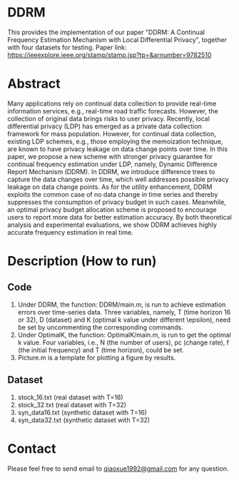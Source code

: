 # DDRM
This provides the implementation of our paper "DDRM: A Continual Frequency Estimation Mechanism with Local Differential Privacy", together with four datasets for testing.
Paper link: https://ieeexplore.ieee.org/stamp/stamp.jsp?tp=&arnumber=9782510
# Abstract
Many applications rely on continual data collection to provide real-time information services, e.g., real-time road traffic forecasts. However, the collection of original data brings risks to user privacy. Recently, local differential privacy (LDP) has emerged as a private data collection framework for mass population. However, for continual data collection, existing LDP schemes, e.g., those employing the memoization technique, are known to have privacy leakage on data change points over time. In this paper, we propose a new scheme with stronger privacy guarantee for continual frequency estimation under LDP, namely, Dynamic Difference Report Mechanism (DDRM). In DDRM, we introduce difference trees to capture the data changes over time, which well addresses possible privacy leakage on data change points. As for the utility enhancement, DDRM exploits the common case of no data change in time series and thereby suppresses the consumption of privacy budget in such cases. Meanwhile, an optimal privacy budget allocation scheme is proposed to encourage users to report more data for better estimation accuracy. By both theoretical analysis and experimental evaluations, we show DDRM achieves highly accurate frequency estimation in real time.
# Description (How to run)
## Code
1. Under DDRM, the function: DDRM/main.m, is run to achieve estimation errors over time-series data. Three variables, namely, T (time horizon 16 or 32), D (dataset) and  K (optimal k value under different \epsilon), need be set by uncommenting the corresponding commands.
2. Under OptimalK, the function: OptimalK/main.m, is run to get the optimal k value. Four variables, i.e., N (the number of users), pc (change rate), f (the initial frequency) and T (time horizon), could be set.
3. Picture.m is a template for plotting a figure by results.
## Dataset
1. stock_16.txt (real dataset with T=16)
2. stock_32.txt (real dataset with T=32)
3. syn_data16.txt (synthetic dataset with T=16)
4. syn_data32.txt (synthetic dataset with T=32)
# Contact
Please feel free to send email to qiaoxue1992@gmail.com for any question.
